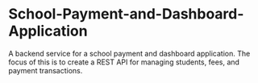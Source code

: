 # School-Payment-and-Dashboard-Application
A backend service for a school payment and dashboard application. The focus of this is to create a REST API for managing students, fees, and payment transactions.
